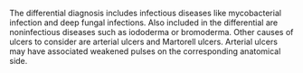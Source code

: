 The differential diagnosis includes infectious diseases like mycobacterial infection and deep fungal infections. Also included in the differential are noninfectious diseases such as iododerma or bromoderma. Other causes of ulcers to consider are arterial ulcers and Martorell ulcers. Arterial ulcers may have associated weakened pulses on the corresponding anatomical side.